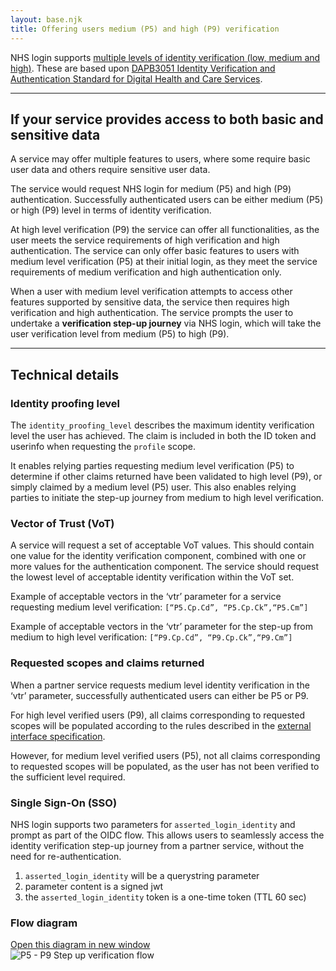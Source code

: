 ```yaml
---
layout: base.njk
title: Offering users medium (P5) and high (P9) verification
---
```


NHS login supports [multiple levels of identity verification (low, medium and high)](https://nhsconnect.github.io/nhslogin/user-journeys). These are based upon [DAPB3051 Identity Verification and Authentication Standard for Digital Health and Care Services](http://digital.nhs.uk/isce/publication/dcb3051).

---

## If your service provides access to both basic and sensitive data

A service may offer multiple features to users, where some require basic user data and others require sensitive user data.

The service would request NHS login for medium (P5) and high (P9) authentication. Successfully authenticated users can be either medium (P5) or high (P9) level in terms of identity verification.

At high level verification (P9) the service can offer all functionalities, as the user meets the service requirements of high verification and high authentication. The service can only offer basic features to users with medium level verification (P5) at their initial login, as they meet the service requirements of medium verification and high authentication only.

When a user with medium level verification attempts to access other features supported by sensitive data, the service then requires high verification and high authentication. The service prompts the user to undertake a **verification step-up journey** via NHS login, which will take the user verification level from medium (P5) to high (P9).

---

## Technical details 

### Identity proofing level

The `identity_proofing_level` describes the maximum identity verification level the user has achieved. The claim is included in both the ID token and userinfo when requesting the `profile` scope.

It enables relying parties requesting medium level verification (P5) to determine if other claims returned have been validated to high level (P9), or simply claimed by a medium level (P5) user. This also enables relying parties to initiate the step-up journey from medium to high level verification.

### Vector of Trust (VoT)

A service will request a set of acceptable VoT values. This should contain one value for the identity verification component, combined with one or more values for the authentication component. The service should request the lowest level of acceptable identity verification within the VoT set.

Example of acceptable vectors in the ‘vtr’ parameter for a service requesting medium level verification:
`[“P5.Cp.Cd”, “P5.Cp.Ck”,“P5.Cm”]`

Example of acceptable vectors in the ‘vtr’ parameter for the step-up from medium to high level verification:
`[“P9.Cp.Cd”, “P9.Cp.Ck”,“P9.Cm”]`

### Requested scopes and claims returned

When a partner service requests medium level identity verification in the ‘vtr’ parameter, successfully authenticated users can either be P5 or P9.

For high level verified users (P9), all claims corresponding to requested scopes will be populated according to the rules described in the [external interface specification](https://nhsconnect.github.io/nhslogin/interface-spec-doc/).

However, for medium level verified users (P5), not all claims corresponding to requested scopes will be populated, as the user has not been verified to the sufficient level required.

### Single Sign-On (SSO)

NHS login supports two parameters for `asserted_login_identity` and prompt as part of the OIDC flow. This allows users to seamlessly access the identity verification step-up journey from a partner service, without the need for re-authentication.

1. `asserted_login_identity` will be a querystring parameter 
2. parameter content is a signed jwt
3. the `asserted_login_identity` token is a one-time token (TTL 60 sec)

### Flow diagram

<div class="design-example">
<a href="https://raw.githubusercontent.com/nhsconnect/nhslogin/main/src/images/P5-P9Step-upflow_small.png" class="design-example__pop-out" target="_blank">Open this diagram in new window</a>
    <div class="code-embed">
    <img class="nhsuk-image__img" src="https://github.com/nhsconnect/nhslogin/raw/main/src/images/P5-P9Step-upflow_small.png" alt="P5 - P9 Step up verification flow">
</div>
</div>

